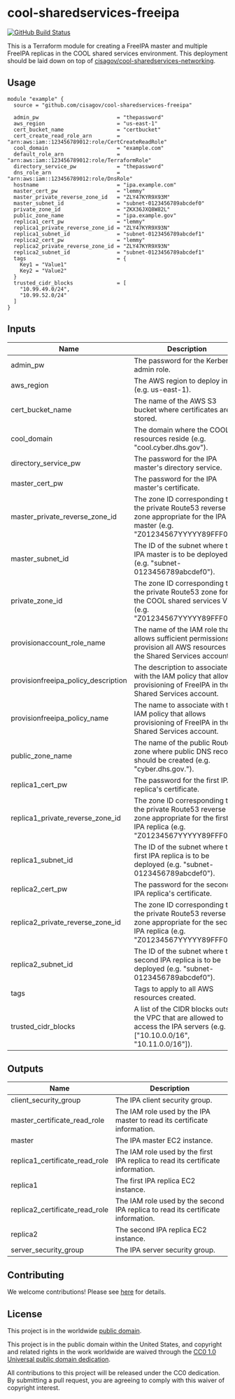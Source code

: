 # cool-sharedservices-freeipa #

[![GitHub Build Status](https://github.com/cisagov/cool-sharedservices-freeipa/workflows/build/badge.svg)](https://github.com/cisagov/cool-sharedservices-freeipa/actions)

This is a Terraform module for creating a FreeIPA master and multiple
FreeIPA replicas in the COOL shared services environment.  This
deployment should be laid down on top of
[cisagov/cool-sharedservices-networking](https://github.com/cisagov/cool-sharedservices-networking).

## Usage ##

```hcl
module "example" {
  source = "github.com/cisagov/cool-sharedservices-freeipa"

  admin_pw                         = "thepassword"
  aws_region                       = "us-east-1"
  cert_bucket_name                 = "certbucket"
  cert_create_read_role_arn        = "arn:aws:iam::123456789012:role/CertCreateReadRole"
  cool_domain                      = "example.com"
  default_role_arn                 = "arn:aws:iam::123456789012:role/TerraformRole"
  directory_service_pw             = "thepassword"
  dns_role_arn                     = "arn:aws:iam::123456789012:role/DnsRole"
  hostname                         = "ipa.example.com"
  master_cert_pw                   = "lemmy"
  master_private_reverse_zone_id   = "ZLY47KYR9X93M"
  master_subnet_id                 = "subnet-0123456789abcdef0"
  private_zone_id                  = "ZKX36JXQ8W82L"
  public_zone_name                 = "ipa.example.gov"
  replica1_cert_pw                 = "lemmy"
  replica1_private_reverse_zone_id = "ZLY47KYR9X93N"
  replica1_subnet_id               = "subnet-0123456789abcdef1"
  replica2_cert_pw                 = "lemmy"
  replica2_private_reverse_zone_id = "ZLY47KYR9X93N"
  replica2_subnet_id               = "subnet-0123456789abcdef1"
  tags                             = {
    Key1 = "Value1"
    Key2 = "Value2"
  }
  trusted_cidr_blocks              = [
    "10.99.49.0/24",
    "10.99.52.0/24"
  ]
}
```

## Inputs ##

| Name | Description | Type | Default | Required |
|------|-------------|:----:|:-------:|:--------:|
| admin_pw | The password for the Kerberos admin role. | string | | yes |
| aws_region | The AWS region to deploy into (e.g. us-east-1). | string | | yes |
| cert_bucket_name | The name of the AWS S3 bucket where certificates are stored. | string | `cool-certificates` | no |
| cool_domain | The domain where the COOL resources reside (e.g. "cool.cyber.dhs.gov"). | string | `cool.cyber.dhs.gov` | no |
| directory_service_pw | The password for the IPA master's directory service. | string | | yes |
| master_cert_pw | The password for the IPA master's certificate. | string | | yes |
| master_private_reverse_zone_id | The zone ID corresponding to the private Route53 reverse zone appropriate for the IPA master (e.g. "Z01234567YYYYY89FFF0T"). | string | | yes |
| master_subnet_id | The ID of the subnet where the IPA master is to be deployed (e.g. "subnet-0123456789abcdef0"). | string | | yes |
| private_zone_id | The zone ID corresponding to the private Route53 zone for the COOL shared services VPC (e.g. "Z01234567YYYYY89FFF0T"). | string | | yes |
| provisionaccount_role_name | The name of the IAM role that allows sufficient permissions to provision all AWS resources in the Shared Services account. | string | `ProvisionAccount` | no |
| provisionfreeipa_policy_description | The description to associate with the IAM policy that allows provisioning of FreeIPA in the Shared Services account. | string | `Allows provisioning of FreeIPA in the Shared Services account.` | no |
| provisionfreeipa_policy_name | The name to associate with the IAM policy that allows provisioning of FreeIPA in the Shared Services account. | string | `ProvisionFreeIPA` | no |
| public_zone_name | The name of the public Route53 zone where public DNS records should be created (e.g. "cyber.dhs.gov."). | string | `cyber.dhs.gov` | no |
| replica1_cert_pw | The password for the first IPA replica's certificate. | string | | yes |
| replica1_private_reverse_zone_id | The zone ID corresponding to the private Route53 reverse zone appropriate for the first IPA replica (e.g. "Z01234567YYYYY89FFF0T"). | string | | yes |
| replica1_subnet_id | The ID of the subnet where the first IPA replica is to be deployed (e.g. "subnet-0123456789abcdef0"). | string | | yes |
| replica2_cert_pw | The password for the second IPA replica's certificate. | string | | yes |
| replica2_private_reverse_zone_id | The zone ID corresponding to the private Route53 reverse zone appropriate for the second IPA replica (e.g. "Z01234567YYYYY89FFF0T"). | string | | yes |
| replica2_subnet_id | The ID of the subnet where the second IPA replica is to be deployed (e.g. "subnet-0123456789abcdef0"). | string | | yes |
| tags | Tags to apply to all AWS resources created. | map(string) | `{}` | no |
| trusted_cidr_blocks | A list of the CIDR blocks outside the VPC that are allowed to access the IPA servers (e.g. ["10.10.0.0/16", "10.11.0.0/16"]). | list(string) | `[]` | no |

## Outputs ##

| Name | Description |
|------|-------------|
| client_security_group | The IPA client security group. |
| master_certificate_read_role | The IAM role used by the IPA master to read its certificate information. |
| master | The IPA master EC2 instance. |
| replica1_certificate_read_role | The IAM role used by the first IPA replica to read its certificate information. |
| replica1 | The first IPA replica EC2 instance. |
| replica2_certificate_read_role | The IAM role used by the second IPA replica to read its certificate information. |
| replica2 | The second IPA replica EC2 instance. |
| server_security_group | The IPA server security group. |

## Contributing ##

We welcome contributions!  Please see [here](CONTRIBUTING.md) for
details.

## License ##

This project is in the worldwide [public domain](LICENSE).

This project is in the public domain within the United States, and
copyright and related rights in the work worldwide are waived through
the [CC0 1.0 Universal public domain
dedication](https://creativecommons.org/publicdomain/zero/1.0/).

All contributions to this project will be released under the CC0
dedication. By submitting a pull request, you are agreeing to comply
with this waiver of copyright interest.
